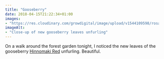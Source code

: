 ```yaml
---
title: "Gooseberry"
date: 2018-04-15T21:22:34+01:00
images: 
- "https://res.cloudinary.com/growdigital/image/upload/v1544109598/rosa-rugosa-leaf-41478590801.jpg"
imageAlt: 
- "Close-up of new gooseberry leaves unfurling"
---
```


On a walk around the forest garden tonight, I noticed the new leaves of the gooseberry [Hinnomaki Red](https://www.agroforestry.co.uk/product/gooseberry-ribes-uva-crispa-hino-red-br/) unfurling. Beautiful.
